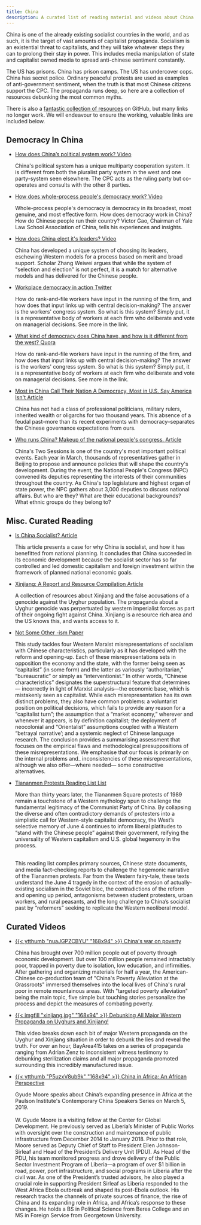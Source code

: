 ```yaml
---
title: China
description: A curated list of reading material and videos about China. Covers various frequently asked questions/topics, such as if China is socialist or capitalist, if they have democracy, the "genocide" myths, and more.
---
```


China is one of the already existing socialist countries in the world, and as such, it is the target of vast amounts of capitalist propaganda. Socialism is an existential threat to capitalists, and they will take whatever steps they can to prolong their stay in power. This includes media manipulation of state and capitalist owned media to spread anti-chinese sentiment constantly.

The US has prisons. China has prison camps. The US has undercover cops. China has secret police. Ordinary peaceful protests are used as examples of anti-government sentiment, when the truth is that most Chinese citizens support the CPC. The propaganda runs deep, so here are a collection of resources debunking the most common myths.

There is also a [fantastic collection of resources](https://github.com/dessalines/essays/blob/master/socialism_faq.md#on-mao-maoism-and-marxism-leninism-maoism-and-the-prc) on GitHub, but many links no longer work. We will endeavour to ensure the working, valuable links are included below.

## Democracy In China

<ul class="taxonomy-list">
  <li>
    <a href="https://www.youtube.com/watch?v=Qu4QTxl9GVw/">How does China’s political system work? <span class="badge">Video</span></a>
    <p>China's political system has a unique multiparty cooperation system. It is different from both the pluralist party system in the west and one party-system seen elsewhere. The CPC acts as the ruling party but co-operates and consults with the other 8 parties.</p>
  </li>

  <li>
    <a href="https://www.youtube.com/watch?v=_JI3fYmKZEU">How does whole-process people's democracy work? <span class="badge">Video</span></a>
    <p>Whole-process people's democracy is democracy in its broadest, most genuine, and most effective form. How does democracy work in China? How do Chinese people run their country? Victor Gao, Chairman of Yale Law School Association of China, tells his experiences and insights.</p>
  </li>

  <li>
    <a href="https://www.youtube.com/watch?v=TgpQxVCekgw">How does China elect it's leaders? <span class="badge">Video</span></a>
    <p>China has developed a unique system of choosing its leaders, eschewing Western models for a process based on merit and broad support. Scholar Zhang Weiwei argues that while the system of "selection and election" is not perfect, it is a match for alternative models and has delivered for the Chinese people. </p>
  </li>

  <li>
    <a href="https://archive.ph/DwD1n">Workplace democracy in action <span class="badge">Twitter</span></a>
    <p>How do rank-and-file workers have input in the running of the firm, and how does that input links up with central decision-making? The answer is the workers' congress system. So what is this system? Simply put, it is a representative body of workers at each firm who deliberate and vote on managerial decisions. See more in the link.</p>
  </li>

  <li>
    <a href="https://www.quora.com/What-kind-of-democracy-does-the-China-have/answers/81676052?share=0ac8c628&srid=JMzz">What kind of democracy does China have, and how is it different from the west? <span class="badge">Quora</span></a>
    <p>How do rank-and-file workers have input in the running of the firm, and how does that input links up with central decision-making? The answer is the workers' congress system. So what is this system? Simply put, it is a representative body of workers at each firm who deliberate and vote on managerial decisions. See more in the link.</p>
  </li>

  <li>
    <a href="https://www.qiaocollective.com/education/xinjiang">Most in China Call Their Nation A Democracy, Most in U.S. Say America Isn't <span class="badge">Article</span></a>
    <p>China has not had a class of professional politicians, military rulers, inherited wealth or oligarchs for two thousand years. This absence of a feudal past–more than its recent experiments with democracy–separates the Chinese governance expectations from ours.</p>
  </li>

  <li>
    <a href="https://news.cgtn.com/event/2019/whorunschina/index.html">Who runs China? Makeup of the national people's congress. <span class="badge">Article</span></a>
    <p>China's Two Sessions is one of the country's most important political events. Each year in March, thousands of representatives gather in Beijing to propose and announce policies that will shape the country's development. During the event, the National People's Congress (NPC) convened its deputies representing the interests of their communities throughout the country. As China's top legislature and highest organ of state power, the NPC gathers about 3,000 deputies to discuss national affairs. But who are they? What are their educational backgrounds? What ethnic groups do they belong to?</p>
  </li>
</ul>

## Misc. Curated Reading

<ul class="taxonomy-list">
  <li>
    <a href="https://communistuniversity.wordpress.com/2014/05/05/is-china-sociaslist/">Is China Socialist? <span class="badge">Article</span></a>
    <p>This article presents a case for why China is socialist, and how it has benefitted from national planning. It concludes that China succeeded in its economic development because the socialist sector has so far controlled and led domestic capitalism and foreign investment within the framework of planned national economic goals.</p>
  </li>

  <li>
    <a href="https://www.qiaocollective.com/education/xinjiang">Xinjiang: A Report and Resource Compilation <span class="badge">Article</span></a>
    <p>A collection of resources about Xinjiang and the false accusations of a genocide against the Uyghur population. The propaganda about a Uyghur genocide was perpertuated by western imperialist forces as part of their ongoing fight against China. Xinjiang is a resource rich area and the US knows this, and wants access to it.</p>
  </li>

  <li>
    <a href="https://archive.org/details/not-some-other-ism-on-some-western-marxist-misrepresentations-of-chinese-socialism/page/1/mode/2up?view=theater">Not Some Other -ism <span class="badge">Paper</span></a>
    <p>
      This study tackles four Western Marxist misrepresentations of
       socialism with Chinese characteristics, particularly as it has  
       developed with the reform and opening-up. Each of these 
       misrepresentations sets in opposition the economy and the state,
       with the former being seen as “capitalist” (in some form) and the 
       latter as variously “authoritarian,” “bureaucratic” or simply as 
       “interventionist.” In other words, “Chinese characteristics” 
       designates the superstructural feature that determines— 
       incorrectly in light of Marxist analysis—the economic base, which 
       is mistakenly seen as capitalist. While each misrepresentation has 
       its own distinct problems, they also have common problems: a 
       voluntarist position on political decisions, which fails to provide
       any reason for a “capitalist turn”; the assumption that a “market
       economy,” wherever and whenever it appears, is by definition 
       capitalist; the deployment of neocolonial and “Orientalist”
       assumptions coupled with a Western “betrayal narrative’; and a
       systemic neglect of Chinese language research. The conclusion 
       provides a summarising assessment that focuses on the empirical 
       flaws and methodological presuppositions of these
       misrepresentations. We emphasise that our focus is primarily on
       the internal problems and_ inconsistencies of these 
       misrepresentations, although we also offer—where needed— 
       some constructive alternatives.</p>
  </li>

  <li>
    <a href="https://www.qiaocollective.com/education/tiananmenreadinglist">Tiananmen Protests Reading List <span class="badge">List</span></a>
    <p>More than thirty years later, the Tiananmen Square protests of 1989 remain a touchstone of a Western mythology spun to challenge the fundamental legitimacy of the Communist Party of China. By collapsing the diverse and often contradictory demands of protesters into a simplistic call for Western-style capitalist democracy, the West’s selective memory of June 4 continues to inform liberal platitudes to “stand with the Chinese people” against their government, reifying the universality of Western capitalism and U.S. global hegemony in the process.<br><br>

This reading list compiles primary sources, Chinese state documents, and media fact-checking reports to challenge the hegemonic narrative of the Tiananmen protests. Far from the Western fairy-tale, these texts understand the June 4 tragedy in the context of the erosion of actually-existing socialism in the Soviet bloc, the contradictions of the reform and opening up period, antagonisms between student protesters, urban workers, and rural peasants, and the long challenge to China’s socialist past by “reformers” seeking to replicate the Western neoliberal model. </p>
  </li>
  
</ul>

## Curated Videos

<ul class="curated-video-list">
  <li>
    <a class="logo" href="https://www.youtube.com/watch?v=nuaJGPZCBYU">
        {{< ytthumb "nuaJGPZCBYU" "168x94" >}}
    </a>
    <a class="channel-name" href="https://www.youtube.com/watch?v=nuaJGPZCBYU">China's war on poverty</a>
    <p>China has brought over 700 million people out of poverty through economic development. But over 100 million people remained intractably poor, trapped in poverty due to isolation, low education, and infirmities. After gathering and organizing materials for half a year, the American-Chinese co-production team of "China's Poverty Alleviation at the Grassroots" immersed themselves into the local lives of China's rural poor in remote mountainous areas. With "targeted poverty alleviation" being the main topic, five simple but touching stories personalize the process and depict the measures of combating poverty.</p>
  </li>


  <li>
    <a class="logo" href="https://www.youtube.com/watch?v=TPA_hLdU4Jc">
        {{< imgfill "xinjiang.jpg" "168x94" >}}
    </a>
    <a class="channel-name" href="https://www.youtube.com/watch?v=TPA_hLdU4Jc">Debunking All Major Western Propaganda on Uyghurs and Xinjiang!</a>
    <p>This video breaks down each bit of major Western propaganda on the Uyghur and Xinjiang situation in order to debunk the lies and reveal the truth. For over an hour, BayArea415 takes on a series of propaganda ranging from Adrian Zenz to inconsistent witness testimony to debunking sterilization claims and all major propaganda promoted surrounding this incredibly manufactured issue. </p>
  </li>

  <li>
    <a class="logo" href="https://www.youtube.com/watch?v=P5uzxV8ub9k">
        {{< ytthumb "P5uzxV8ub9k" "168x94" >}}
    </a>
    <a class="channel-name" href="https://www.youtube.com/watch?v=P5uzxV8ub9k">China in Africa: An African Perspective</a>
    <p>Gyude Moore speaks about China’s expanding presence in Africa at the Paulson Institute's Contemporary China Speakers Series on March 5, 2019.<br><br>W. Gyude Moore is a visiting fellow at the Center for Global Development. He previously served as Liberia’s Minister of Public Works with oversight over the construction and maintenance of public infrastructure from December 2014 to January 2018. Prior to that role, Moore served as Deputy Chief of Staff to President Ellen Johnson-Sirleaf and Head of the President’s Delivery Unit (PDU). As Head of the PDU, his team monitored progress and drove delivery of the Public Sector Investment Program of Liberia—a program of over $1 billion in road, power, port infrastructure, and social programs in Liberia after the civil war. As one of the President’s trusted advisors, he also played a crucial role in supporting President Sirleaf as Liberia responded to the West Africa Ebola outbreak and shaped its post-Ebola outlook. His research tracks the channels of private sources of finance, the rise of China and its expanding role in Africa, and Africa’s response to these changes. He holds a BS in Political Science from Berea College and an MS in Foreign Service from Georgetown University.</p>
  </li>
</ul>